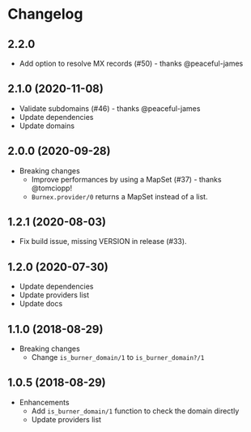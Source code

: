 # Changelog

## 2.2.0

* Add option to resolve MX records (#50) - thanks @peaceful-james

## 2.1.0 (2020-11-08)

* Validate subdomains (#46) - thanks @peaceful-james
* Update dependencies
* Update domains

## 2.0.0 (2020-09-28)

* Breaking changes
  - Improve performances by using a MapSet (#37) - thanks @tomciopp!
  - `Burnex.provider/0` returns a MapSet instead of a list.

## 1.2.1 (2020-08-03)

* Fix build issue, missing VERSION in release (#33).

## 1.2.0 (2020-07-30)

* Update dependencies
* Update providers list
* Update docs

## 1.1.0 (2018-08-29)

* Breaking changes
  - Change `is_burner_domain/1` to `is_burner_domain?/1`

## 1.0.5 (2018-08-29)

* Enhancements
  - Add `is_burner_domain/1` function to check the domain directly
  - Update providers list
